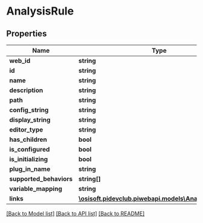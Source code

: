 # AnalysisRule

## Properties
Name | Type | Description | Notes
------------ | ------------- | ------------- | -------------
**web_id** | **string** |  | [optional] 
**id** | **string** |  | [optional] 
**name** | **string** |  | [optional] 
**description** | **string** |  | [optional] 
**path** | **string** |  | [optional] 
**config_string** | **string** |  | [optional] 
**display_string** | **string** |  | [optional] 
**editor_type** | **string** |  | [optional] 
**has_children** | **bool** |  | [optional] 
**is_configured** | **bool** |  | [optional] 
**is_initializing** | **bool** |  | [optional] 
**plug_in_name** | **string** |  | [optional] 
**supported_behaviors** | **string[]** |  | [optional] 
**variable_mapping** | **string** |  | [optional] 
**links** | [**\osisoft.pidevclub.piwebapi.models\AnalysisRuleLinks**](AnalysisRuleLinks.md) |  | [optional] 

[[Back to Model list]](../README.md#documentation-for-models) [[Back to API list]](../README.md#documentation-for-api-endpoints) [[Back to README]](../README.md)


